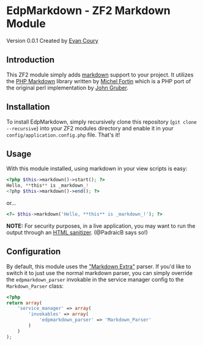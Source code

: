 EdpMarkdown - ZF2 Markdown Module
=================================
Version 0.0.1 Created by [Evan Coury](http://blog.evan.pro/)

Introduction
------------
This ZF2 module simply adds [markdown](http://daringfireball.net/projects/markdown/) support to your project. It utilizes the [PHP Markdown](http://michelf.com/projects/php-markdown/) library written by [Michel Fortin](http://michelf.com/) which is a PHP port of the original perl implementation by [John Gruber](http://daringfireball.net/).

Installation
------------
To install EdpMarkdown, simply recursively clone this repository (`git clone
--recursive`) into your ZF2 modules directory and enable it in your
`config/application.config.php` file.  That's it!

Usage
-----
With this module installed, using markdown in your view scripts is easy:

```php
<?php $this->markdown()->start(); ?>
Hello, **this** is _markdown_!
<?php $this->markdown()->end(); ?>
```

or...

```php
<?= $this->markdown('Hello, **this** is _markdown_!'); ?>
```

**NOTE:** For security purposes, in a live application, you may want to run the output through an [HTML sanitizer](http://htmlpurifier.org/). (@PadraicB says so!)

Configuration
-------------
By default, this module uses the ["Markdown Extra"](http://michelf.com/projects/php-markdown/extra/)
parser. If you'd like to switch it to just use the normal markdown parser, you
can simply override the `edpmarkdown_parser` invokable in the service manager
config to the `Markdown_Parser` class:

```php
<?php
return array(
    'service_manager' => array(
        'invokables' => array(
            'edpmarkdown_parser' => 'Markdown_Parser'
        )
    )
);
```
